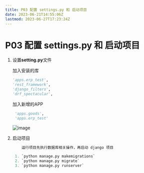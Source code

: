 ```yaml
---
title: P03 配置 settings.py 和 启动项目
date: 2023-06-21T14:55:06Z
lastmod: 2023-06-27T17:23:24Z
---
```


# P03 配置 settings.py 和 启动项目

1. 设置**setting.py**文件

    加入安装的库

    ```python
    'apps.erp_test',
    'rest_framework',
    'django_filters',
    'drf_spectacular',
   
    ```

    加入新增的APP

    ```python
     'apps.goods',
     'apps.erp_test'
    ```

    ​![image](assets/image-20230524160454-azcc2ka.png)​

2. 启动项目

   ```python
       运行项目先执行数据库相关操作，再启动 django 项目

    1. ​`python manage.py makemigrations`​​​​
    2. ​`python manage.py migrate`​​​​
    3. ​`python manage.py runserver`
    ```

　　‍
